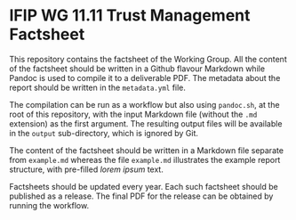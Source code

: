 # IFIP WG 11.11 Trust Management Factsheet

This repository contains the factsheet of the Working Group. All the content of the factsheet should be written in a Github flavour Markdown while Pandoc is used to compile it to a deliverable PDF. The metadata about the report should be written in the `metadata.yml` file.

The compilation can be run as a workflow but also using `pandoc.sh`, at the root of this repository, with the input Markdown file (without the `.md` extension) as the first argument. The resulting output files will be available in the `output` sub-directory, which is ignored by Git.

The content of the factsheet should be written in a Markdown file separate from `example.md` whereas the file `example.md` illustrates the example report structure, with pre-filled _lorem ipsum_ text.

Factsheets should be updated every year. Each such factsheet should be published as a release. The final PDF for the release can be obtained by running the workflow.
